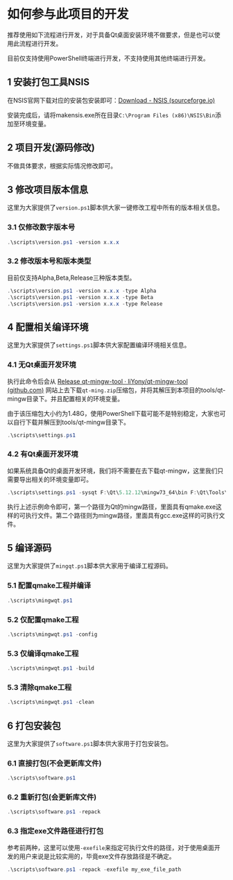 # 如何参与此项目的开发

推荐使用如下流程进行开发，对于具备Qt桌面安装环境不做要求，但是也可以使用此流程进行开发。

目前仅支持使用PowerShell终端进行开发，不支持使用其他终端进行开发。

## 1 安装打包工具NSIS

在NSIS官网下载对应的安装包安装即可：[Download - NSIS (sourceforge.io)](https://nsis.sourceforge.io/Download)

安装完成后，请将makensis.exe所在目录`C:\Program Files (x86)\NSIS\Bin`添加至环境变量。

## 2 项目开发(源码修改)

不做具体要求，根据实际情况修改即可。

## 3 修改项目版本信息

这里为大家提供了`version.ps1`脚本供大家一键修改工程中所有的版本相关信息。

### 3.1 仅修改数字版本号

```powershell
.\scripts\version.ps1 -version x.x.x
```

### 3.2 修改版本号和版本类型

目前仅支持Alpha,Beta,Release三种版本类型。

```powershell
.\scripts\version.ps1 -version x.x.x -type Alpha
.\scripts\version.ps1 -version x.x.x -type Beta
.\scripts\version.ps1 -version x.x.x -type Release
```

## 4 配置相关编译环境

这里为大家提供了`settings.ps1`脚本供大家配置编译环境相关信息。

### 4.1 无Qt桌面开发环境

执行此命令后会从 [Release qt-mingw-tool · liYony/qt-mingw-tool (github.com)](https://github.com/liYony/qt-mingw-tool/releases/tag/v1.0.0) 网站上去下载`qt-ming.zip`压缩包，并将其解压到本项目的tools/qt-mingw目录下。并且配置相关的环境变量。

由于该压缩包大小约为1.48G，使用PowerShell下载可能不是特别稳定，大家也可以自行下载并解压到tools/qt-mingw目录下。

```powershell
.\scripts\settings.ps1
```

### 4.2 有Qt桌面开发环境

如果系统具备Qt的桌面开发环境，我们将不需要在去下载qt-mingw，这里我们只需要导出相关的环境变量即可。

```powershell
.\scripts\settings.ps1 -sysqt F:\Qt\5.12.12\mingw73_64\bin F:\Qt\Tools\mingw730_64\bin
```

执行上述示例命令即可，第一个路径为Qt的mingw路径，里面具有qmake.exe这样的可执行文件。第二个路径则为mingw路径，里面具有gcc.exe这样的可执行文件。

## 5 编译源码

这里为大家提供了`mingqt.ps1`脚本供大家用于编译工程源码。

### 5.1 配置qmake工程并编译

```powershell
.\scripts\mingwqt.ps1
```

### 5.2 仅配置qmake工程

```powershell
.\scripts\mingwqt.ps1 -config
```

### 5.3 仅编译qmake工程

```powershell
.\scripts\mingwqt.ps1 -build
```

### 5.3 清除qmake工程

```powershell
.\scripts\mingwqt.ps1 -clean
```

## 6 打包安装包

这里为大家提供了`software.ps1`脚本供大家用于打包安装包。

### 6.1 直接打包(不会更新库文件)

```powershell
.\scripts\software.ps1
```

### 6.2 重新打包(会更新库文件)

```powershell
.\scripts\software.ps1 -repack
```

### 6.3 指定exe文件路径进行打包

参考前两种，这里可以使用`-exefile`来指定可执行文件的路径，对于使用桌面开发的用户来说是比较实用的，毕竟exe文件存放路径是不确定。

```powershell
.\scripts\software.ps1 -repack -exefile my_exe_file_path
```
